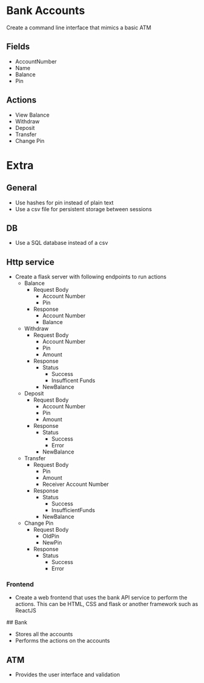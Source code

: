 
# Bank Accounts
Create a command line interface that mimics a basic ATM 
## Fields
- AccountNumber
- Name
- Balance
- Pin

## Actions
- View Balance
- Withdraw
- Deposit
- Transfer
- Change Pin

# Extra
## General
- Use hashes for pin instead of plain text 
- Use a csv file for persistent storage between sessions

## DB
- Use a SQL database instead of a csv

## Http service
- Create a flask server with following endpoints to run actions
    - Balance
        - Request Body 
            - Account Number
            - Pin
        - Response
            - Account Number
            - Balance
    - Withdraw
        - Request Body 
            - Account Number
            - Pin
            - Amount
        - Response
            - Status
                - Success
                - Insufficent Funds
            - NewBalance
    - Deposit
        - Request Body 
            - Account Number
            - Pin
            - Amount
        - Response
            - Status
                - Success
                - Error
            - NewBalance
    - Transfer
        - Request Body 
            - Pin
            - Amount
            - Receiver Account Number
        - Response
            - Status
                - Success
                - InsufficientFunds
            - NewBalance
    - Change Pin
        - Request Body 
            - OldPin
            - NewPin
        - Response
            - Status
                - Success
                - Error

### Frontend
- Create a web frontend that uses the bank API service to perform the actions. This can be HTML, CSS and flask or another framework such as ReactJS



## Bank
- Stores all the accounts 
- Performs the actions on the accounts

## ATM
- Provides the user interface and validation